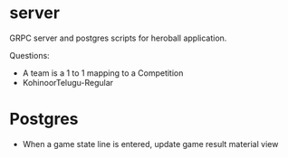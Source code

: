# server
GRPC server and postgres scripts for heroball application.

Questions:

- A team is a 1 to 1 mapping to a Competition
- KohinoorTelugu-Regular


# Postgres
- When a game state line is entered, update game result material view